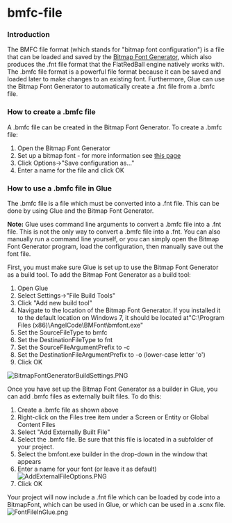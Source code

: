 # bmfc-file

### Introduction

The BMFC file format (which stands for "bitmap font configuration") is a file that can be loaded and saved by the [Bitmap Font Generator](http://www.angelcode.com/products/bmfont/), which also produces the .fnt file format that the FlatRedBall engine natively works with. The .bmfc file format is a powerful file format because it can be saved and loaded later to make changes to an existing font. Furthermore, Glue can use the Bitmap Font Generator to automatically create a .fnt file from a .bmfc file.

### How to create a .bmfc file

A .bmfc file can be created in the Bitmap Font Generator. To create a .bmfc file:

1. Open the Bitmap Font Generator
2. Set up a bitmap font - for more information see [this page](../../../../../frb/docs/index.php)
3. Click Options->"Save configuration as..."
4. Enter a name for the file and click OK

### How to use a .bmfc file in Glue

The .bmfc file is a file which must be converted into a .fnt file. This can be done by using Glue and the Bitmap Font Generator.

**Note:** Glue uses command line arguments to convert a .bmfc file into a .fnt file. This is not the only way to convert a .bmfc file into a .fnt. You can also manually run a command line yourself, or you can simply open the Bitmap Font Generator program, load the configuration, then manually save out the font file.

First, you must make sure Glue is set up to use the Bitmap Font Generator as a build tool. To add the Bitmap Font Generator as a build tool:

1. Open Glue
2. Select Settings->"File Build Tools"
3. Click "Add new build tool"
4. Navigate to the location of the Bitmap Font Generator. If you installed it to the default location on Windows 7, it should be located at"C:\Program Files (x86)\AngelCode\BMFont\bmfont.exe"
5. Set the SourceFileType to bmfc
6. Set the DestinationFileType to fnt
7. Set the SourceFileArgumentPrefix to -c
8. Set the DestinationFileArgumentPrefix to -o (lower-case letter 'o')
9. Click OK

![BitmapFontGeneratorBuildSettings.PNG](../../../../../media/migrated\_media-BitmapFontGeneratorBuildSettings.PNG)

Once you have set up the Bitmap Font Generator as a builder in Glue, you can add .bmfc files as externally built files. To do this:

1. Create a .bmfc file as shown above
2. Right-click on the Files tree item under a Screen or Entity or Global Content Files
3. Select "Add Externally Built File"
4. Select the .bmfc file. Be sure that this file is located in a subfolder of your project.
5. Select the bmfont.exe builder in the drop-down in the window that appears
6. Enter a name for your font (or leave it as default)![AddExternalFileOptions.PNG](../../../../../media/migrated\_media-AddExternalFileOptions.PNG)
7. Click OK

Your project will now include a .fnt file which can be loaded by code into a BitmapFont, which can be used in Glue, or which can be used in a .scnx file. ![FontFileInGlue.png](../../../../../media/migrated\_media-FontFileInGlue.png)
